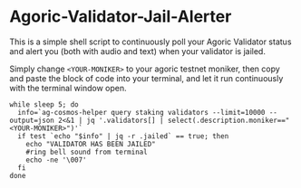 # Agoric-Validator-Jail-Alerter
This is a simple shell script to continuously poll your Agoric Validator status and alert you (both with audio and text) when your validator is jailed.

Simply change `<YOUR-MONIKER>` to your agoric testnet moniker, then copy and paste the block of code into your terminal, and let it run continuously with the terminal window open.


```
while sleep 5; do
  info=`ag-cosmos-helper query staking validators --limit=10000 --output=json 2<&1 | jq '.validators[] | select(.description.moniker=="<YOUR-MONIKER>")'`
  if test `echo "$info" | jq -r .jailed` == true; then
    echo "VALIDATOR HAS BEEN JAILED"
    #ring bell sound from terminal
    echo -ne '\007'
  fi
done
```
